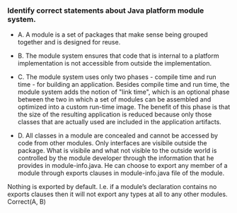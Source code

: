 ### Identify correct statements about Java platform module system.


* A. A module is a set of packages that make sense being grouped together and is designed for reuse.

* B. The module system ensures that code that is internal to a platform implementation is not accessible from outside the implementation.

* C. The  module system uses only two phases - compile time and run time - for building an application.
Besides compile time and run time, the module system adds the notion of "link time", which is an optional
phase between the two in which a set of modules can be assembled and optimized into a custom run-time image.
The benefit of this phase is that the size of the resulting  application is reduced because only those
classes that are actually used are included in the application artifacts.

* D. All classes in a module are concealed and cannot be accessed by code from other modules. Only interfaces are visibile outside the package.
What is visibile and what not visible to the outside world is controlled by the module developer
through the information that he provides in module-info.java. He can choose to export any member
of a module through exports clauses in module-info.java file of the module.

Nothing is exported by default. I.e.
if a module’s declaration contains no exports clauses then it will not export any types at all to any other modules.
Correct(A, B)
